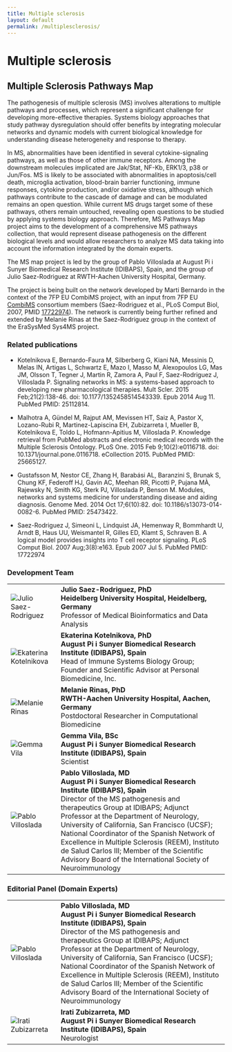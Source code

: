 ```yaml
---
title: Multiple sclerosis
layout: default
permalink: /multiplesclerosis/
---
```


<h1 id="projects">Multiple sclerosis</h1>
<h2 id="projects">Multiple Sclerosis Pathways Map</h2>

<p>The pathogenesis of multiple sclerosis (MS) involves alterations to multiple pathways and processes, which represent a significant challenge for developing more-effective therapies. Systems biology approaches that study pathway dysregulation should offer benefits by integrating molecular networks and dynamic models with current biological knowledge for understanding disease heterogeneity and response to therapy.</p>

<p>In MS, abnormalities have been identified in several cytokine-signaling pathways, as well as those of other immune receptors. Among the downstream molecules implicated are Jak/Stat, NF-Kb, ERK1/3, p38 or Jun/Fos. MS is likely to be associated with abnormalities in apoptosis/cell death, microglia activation, blood-brain barrier functioning, immune responses, cytokine production, and/or oxidative stress, although which pathways contribute to the cascade of damage and can be modulated remains an open question. While current MS drugs target some of these pathways, others remain untouched, revealing open questions to be studied by applying systems biology approach. Therefore, MS Pathways Map project aims to the development of a comprehensive MS pathways collection, that would represent disease pathogenesis on the different biological levels and would allow researchers to analyze MS data taking into account the information integrated by the domain experts.</p>

<p>The MS map project is led by the group of Pablo Villoslada at August Pi i Sunyer Biomedical Research Institute (IDIBAPS), Spain, and the group of Julio Saez-Rodriguez at RWTH-Aachen University Hospital, Germany.</p>

<p>The project is being built on the network developed by Marti Bernardo in the context of the 7FP EU CombiMS project, with an input from 7FP EU <a href="http://www.combims.eu/" target="_blank">CombiMS</a> consortium members (Saez-Rodriguez et al., PLoS Comput Biol, 2007, PMID <a href="https://www.ncbi.nlm.nih.gov/pubmed/17722974" target="_blank">17722974</a>). The network is currently being further refined and extended by Melanie Rinas at the Saez-Rodriguez group in the context of the EraSysMed Sys4MS project.</p>

<h3 id="publications">Related publications</h3>

<ul>
<li>
<p>Kotelnikova E, Bernardo-Faura M, Silberberg G, Kiani NA, Messinis D, Melas IN, Artigas L, Schwartz E, Mazo I, Masso M, Alexopoulos LG, Mas JM, Olsson T, Tegner  J, Martin R, Zamora A, Paul F, Saez-Rodriguez J, Villoslada P. Signaling networks in MS: a systems-based approach to developing new pharmacological therapies. Mult Scler. 2015 Feb;21(2):138-46. doi: 10.1177/1352458514543339. Epub 2014 Aug 11. PubMed PMID: 25112814.</p>
</li>
<li>
<p>Malhotra A, Gündel M, Rajput AM, Mevissen HT, Saiz A, Pastor X, Lozano-Rubi R, Martinez-Lapiscina EH, Zubizarreta I, Mueller B, Kotelnikova E, Toldo L, Hofmann-Apitius M, Villoslada P. Knowledge retrieval from PubMed abstracts and electronic medical records with the Multiple Sclerosis Ontology. PLoS One. 2015 Feb 9;10(2):e0116718. doi: 10.1371/journal.pone.0116718. eCollection 2015. PubMed PMID: 25665127.</p>
</li>
<li>
<p>Gustafsson M, Nestor CE, Zhang H, Barabási AL, Baranzini S, Brunak S, Chung KF, Federoff HJ, Gavin AC, Meehan RR, Picotti P, Pujana MÀ, Rajewsky N, Smith KG, Sterk PJ, Villoslada P, Benson M. Modules, networks and systems medicine for understanding disease and aiding diagnosis. Genome Med. 2014 Oct 17;6(10):82. doi: 10.1186/s13073-014-0082-6. PubMed PMID: 25473422.</p>
</li>
<li>
<p>Saez-Rodriguez J, Simeoni L, Lindquist JA, Hemenway R, Bommhardt U, Arndt B, Haus UU, Weismantel R, Gilles ED, Klamt S, Schraven B. A logical model provides insights into T cell receptor signaling. PLoS Comput Biol. 2007 Aug;3(8):e163. Epub 2007 Jul 5. PubMed PMID: 17722974</p>
</li>
</ul>

<h3 id="developersteam">Development Team</h3>

<table>
<tr>
<td style="width: 100px;"><img src="../images/team/JulioSaezRodriguez.jpg" alt="Julio Saez-Rodriguez" /></td>
<td><strong>Julio Saez-Rodriguez, PhD</strong><br />
<strong>Heidelberg University Hospital, Heidelberg, Germany</strong><br />
Professor of Medical Bioinformatics and Data Analysis</td>
</tr>
<tr>
<td style="width: 100px;"><img src="../images/team/EkatrinaKotelnikova.jpg" alt="Ekaterina Kotelnikova" /></td>
<td><strong>Ekaterina Kotelnikova, PhD</strong><br /><strong>August Pi i Sunyer Biomedical Research Institute (IDIBAPS), Spain</strong><br />Head of Immune Systems Biology Group; Founder and Scientific Advisor at Personal Biomedicine, Inc.</td>
</tr>
<tr>
<td><img src="../images/team/MelanieRinas.jpg" alt="Melanie Rinas" /></td>
<td><strong>Melanie Rinas, PhD</strong><br />
<strong>RWTH-Aachen University Hospital, Aachen, Germany</strong><br />
Postdoctoral Researcher in Computational Biomedicine</td>
</tr>  
<tr>
<td><img src="../images/team/GemmaVila.jpg" alt="Gemma Vila" /></td>
<td><strong>Gemma Vila, BSc</strong><br /><strong>August Pi i Sunyer Biomedical Research Institute (IDIBAPS), Spain</strong><br />
Scientist</td>
</tr>
<tr>
<td style="width: 100px;"><img src="../images/team/PabloVilloslada.jpg" alt="Pablo Villoslada" /></td>
<td><strong>Pablo Villoslada, MD</strong><br /><strong>August Pi i Sunyer Biomedical Research Institute (IDIBAPS), Spain</strong><br />
Director of the MS pathogenesis and therapeutics Group at IDIBAPS; Adjunct Professor at the Department of Neurology, University of California, San Francisco (UCSF); National Coordinator of the Spanish Network of Excellence in Multiple Sclerosis (REEM), Instituto de Salud Carlos III; Member of the Scientific Advisory Board of the International Society of Neuroimmunology</td>
</tr>
</table>

<h3 id="editorscommittee">Editorial Panel (Domain Experts)</h3>

<table>
<tr>
<td style="width: 100px;"><img src="../images/team/PabloVilloslada.jpg" alt="Pablo Villoslada" /></td>
<td><strong>Pablo Villoslada, MD</strong><br /><strong>August Pi i Sunyer Biomedical Research Institute (IDIBAPS), Spain</strong><br />
Director of the MS pathogenesis and therapeutics Group at IDIBAPS; Adjunct Professor at the Department of Neurology, University of California, San Francisco (UCSF); National Coordinator of the Spanish Network of Excellence in Multiple Sclerosis (REEM), Instituto de Salud Carlos III; Member of the Scientific Advisory Board of the International Society of Neuroimmunology</td>
</tr>
<tr>
<td><img src="../images/team/IratiZubizarreta.jpg" alt="Irati Zubizarreta" /></td>
<td><strong>Irati Zubizarreta, MD</strong><br /><strong>August Pi i Sunyer Biomedical Research Institute (IDIBAPS), Spain</strong><br />
Neurologist</td>
</tr>
</table>
